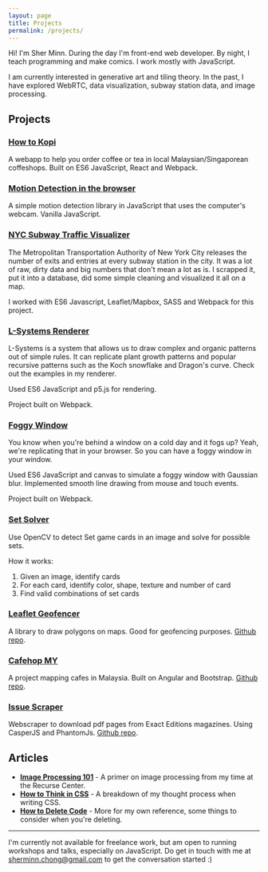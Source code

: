 ```yaml
---
layout: page
title: Projects
permalink: /projects/
---
```


Hi! I'm Sher Minn. During the day I'm front-end web developer. By night, I teach programming and make comics. I work mostly with JavaScript.

I am currently interested in generative art and tiling theory. In the past, I have explored WebRTC, data visualization, subway station data, and image processing.


## Projects

### __[How to Kopi](https://piratefsh.github.io/kopi-teh-namer/public/)__

A webapp to help you order coffee or tea in local Malaysian/Singaporean coffeshops. Built on ES6 JavaScript, React and Webpack.

### __[Motion Detection in the browser](https://github.com/piratefsh/js-motion-detector)__

A simple motion detection library in JavaScript that uses the computer's webcam. Vanilla JavaScript.


### __[NYC Subway Traffic Visualizer](http://piratefsh.github.io/mta-maps/public/)__

The Metropolitan Transportation Authority of New York City releases the number of exits and entries at every subway station in the city. It was a lot of raw, dirty data and big numbers that don't mean a lot as is. I scrapped it, put it into a database, did some simple cleaning and visualized it all on a map.

I worked with ES6 Javascript, Leaflet/Mapbox, SASS and Webpack for this project.

### __[L-Systems Renderer](http://piratefsh.github.io/p5js-art/public/lsystems/)__

L-Systems is a system that allows us to draw complex and organic patterns out of simple rules. It can replicate plant growth patterns and popular recursive patterns such as the Koch snowflake and Dragon's curve. Check out the examples in my renderer.

Used ES6 JavaScript and p5.js for rendering.

Project built on Webpack.

### __[Foggy Window](http://piratefsh.github.io/foggy-window/public/)__

You know when you're behind a window on a cold day and it fogs up? Yeah, we're replicating that in your browser. So you can have a foggy window in your window.

Used ES6 JavaScript and canvas to simulate a foggy window with Gaussian blur. Implemented smooth line drawing from mouse and touch events.

Project built on Webpack.

### __[Set Solver](https://github.com/piratefsh/set-solver)__

Use OpenCV to detect Set game cards in an image and solve for possible sets.

How it works:

1. Given an image, identify cards
2. For each card, identify color, shape, texture and number of card
3. Find valid combinations of set cards

### __[Leaflet Geofencer](http://piratefsh.github.io/leaflet.geofencer)__

A library to draw polygons on maps. Good for geofencing purposes. <a href="https://github.com/piratefsh/leaflet.geofencer">Github repo</a>.

### __[Cafehop MY](http://cafehop.my)__

A project mapping cafes in Malaysia. Built on Angular and Bootstrap. <a href="https://github.com/CafehopMY/cafehopmy.github.io">Github repo</a>.

### __[Issue Scraper](https://github.com/piratefsh/exactedition-issue-scaper)__

Webscraper to download pdf pages from Exact Editions magazines. Using CasperJS and PhantomJs. <a href="https://github.com/piratefsh/exactedition-issue-scaper">Github repo</a>.

## Articles
* __[Image Processing 101](https://codewords.recurse.com/issues/six/image-processing-101)__ - A primer on image processing from my time at the Recurse Center.
* __[How to Think in CSS](http://piratefsh.github.io/how-to/2016/01/27/how-to-think-in-css.html)__ - A breakdown of my thought process when writing CSS.
* __[How to Delete Code](http://piratefsh.github.io/how-to/2016/12/30/how-to-delete-code.html)__ - More for my own reference, some things to consider when you're deleting.

---

I'm currently not available for freelance work, but am open to running workshops and talks, especially on JavaScript. Do get in touch with me at [sherminn.chong@gmail.com](mailto:sherminn.chong@gmail.com) to get the conversation started :)
